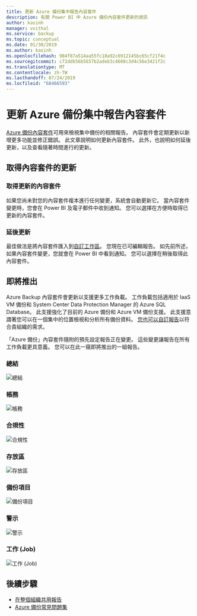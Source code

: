 ```yaml
---
title: 更新 Azure 備份集中報告內容套件
description: 有關 Power BI 中 Azure 備份內容套件更新的資訊
author: kasinh
manager: vvithal
ms.service: backup
ms.topic: conceptual
ms.date: 01/30/2019
ms.author: kasinh
ms.openlocfilehash: 984f87a514aa55fc18a92c6912145bc65cf21f4c
ms.sourcegitcommit: c72ddb56b5657b2adeb3c4608c3d4c56e3421f2c
ms.translationtype: MT
ms.contentlocale: zh-TW
ms.lasthandoff: 07/24/2019
ms.locfileid: "68466593"
---
```

# <a name="update-the-azure-backup-central-reporting-content-pack"></a>更新 Azure 備份集中報告內容套件 

[Azure 備份內容套件](https://docs.microsoft.com/azure/backup/backup-azure-configure-reports#view-reports-in-power-bi)可用來檢視集中備份的相關報告。 內容套件會定期更新以新增更多功能並修正錯誤。 此文章說明如何更新內容套件。 此外，也說明如何延後更新，以及查看隨著時間進行的更新。

## <a name="get-updates-to-the-content-pack"></a>取得內容套件的更新

### <a name="get-the-updated-content-pack"></a>取得更新的內容套件
如果您尚未對您的內容套件複本進行任何變更，系統會自動更新它。 當內容套件變更時，您會在 Power BI 及電子郵件中收到通知。 您可以選擇在方便時取得已更新的內容套件。 

### <a name="postpone-the-update"></a>延後更新
最佳做法是將內容套件匯入到[自訂工作區](https://youtu.be/26zyOtyHPJM?t=1m57s)。 您現在已可編輯報告。
如先前所述，如果內容套件變更，您就會在 Power BI 中看到通知。 您可以選擇在稍後取得此內容套件。 

## <a name="coming-soon"></a>即將推出
   
Azure Backup 內容套件會更新以支援更多工作負載。 工作負載包括適用於 IaaS VM 備份和 System Center Data Protection Manager 的 Azure SQL Database。 此支援強化了目前的 Azure 備份和 Azure VM 備份支援。 此支援意謂著您可以在一個集中的位置檢視和分析所有備份資料。 [您也可以自訂報告](https://youtu.be/26zyOtyHPJM)以符合貴組織的需求。

「Azure 備份」內容套件隨附的預先設定報告正在變更。 這些變更讓報告在所有工作負載更具意義。 您可以在此一窺即將推出的一組報告。

### <a name="summary"></a>總結
   
![總結](./media/backup-azure-central-reporting/AzBackup-Central-Reporting-Summary.png)

### <a name="billing"></a>帳務

![帳務](./media/backup-azure-central-reporting/AzBackup-Central-Reporting-Billing.png)

### <a name="compliance"></a>合規性

![合規性](./media/backup-azure-central-reporting/AzBackup-Central-Reporting-Compliance.png)

### <a name="storage"></a>存放區

![存放區](./media/backup-azure-central-reporting/AzBackup-Central-Reporting-Storage.png)

### <a name="backup-items"></a>備份項目
![備份項目](./media/backup-azure-central-reporting/AzBackup-Central-Reporting-BackupItem.png)

### <a name="alerts"></a>警示

![警示](./media/backup-azure-central-reporting/AzBackup-Central-Reporting-Alerts.png)

### <a name="jobs"></a>工作 (Job)

![工作 (Job)](./media/backup-azure-central-reporting/AzBackup-Central-Reporting-Jobs.png)
    

## <a name="next-steps"></a>後續步驟

* [在整個組織共用報告](https://youtu.be/26zyOtyHPJM)
* [Azure 備份常見問題集](backup-azure-backup-faq.md)
